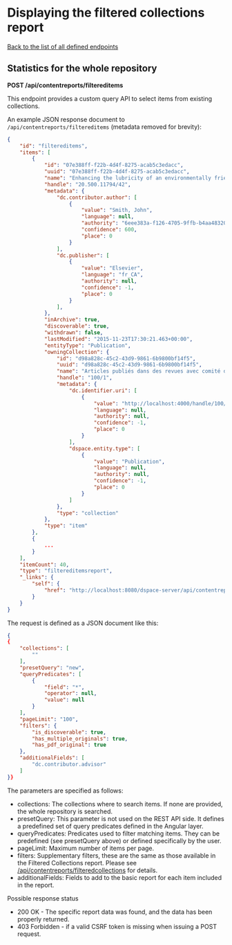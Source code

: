 # Displaying the filtered collections report
[Back to the list of all defined endpoints](endpoints.md)

## Statistics for the whole repository
**POST /api/contentreports/filtereditems**

This endpoint provides a custom query API to select items from existing collections.

An example JSON response document to `/api/contentreports/filtereditems` (metadata removed for brevity):
```json
{
    "id": "filtereditems",
    "items": [
        {
            "id": "07e388ff-f22b-4d4f-8275-acab5c3edacc",
            "uuid": "07e388ff-f22b-4d4f-8275-acab5c3edacc",
            "name": "Enhancing the lubricity of an environmentally friendly Swedish diesel fuel MK1",
            "handle": "20.500.11794/42",
            "metadata": {
                "dc.contributor.author": [
                    {
                        "value": "Smith, John",
                        "language": null,
                        "authority": "6eee383a-f126-4705-9ffb-b4aa4832070e",
                        "confidence": 600,
                        "place": 0
                    }
                ],
                "dc.publisher": [
                    {
                        "value": "Elsevier",
                        "language": "fr_CA",
                        "authority": null,
                        "confidence": -1,
                        "place": 0
                    }
                ],
            },
            "inArchive": true,
            "discoverable": true,
            "withdrawn": false,
            "lastModified": "2015-11-23T17:30:21.463+00:00",
            "entityType": "Publication",
            "owningCollection": {
                "id": "d98a828c-45c2-43d9-9861-6b9800bf14f5",
                "uuid": "d98a828c-45c2-43d9-9861-6b9800bf14f5",
                "name": "Articles publiés dans des revues avec comité de lecture",
                "handle": "100/1",
                "metadata": {
                    "dc.identifier.uri": [
                        {
                            "value": "http://localhost:4000/handle/100/1",
                            "language": null,
                            "authority": null,
                            "confidence": -1,
                            "place": 0
                        }
                    ],
                    "dspace.entity.type": [
                        {
                            "value": "Publication",
                            "language": null,
                            "authority": null,
                            "confidence": -1,
                            "place": 0
                        }
                    ]
                },
                "type": "collection"
            },
            "type": "item"
        },
        {
            ...
        }
    ],
    "itemCount": 40,
    "type": "filtereditemsreport",
    "_links": {
        "self": {
            "href": "http://localhost:8080/dspace-server/api/contentreports/filtereditems"
        }
    }
}
```

The request is defined as a JSON document like this:
```json
{
{
    "collections": [
        ""
    ],
    "presetQuery": "new",
    "queryPredicates": [
        {
            "field": "*",
            "operator": null,
            "value": null
        }
    ],
    "pageLimit": "100",
    "filters": {
        "is_discoverable": true,
        "has_multiple_originals": true,
        "has_pdf_original": true
    },
    "additionalFields": [
        "dc.contributor.advisor"
    ]
}}
```

The parameters are specified as follows:

* collections: The collections where to search items. If none are provided, the whole repository is searched.
* presetQuery: This parameter is not used on the REST API side. It defines a predefined set of query predicates
  defined in the Angular layer.
* queryPredicates: Predicates used to filter matching items. They can be predefined (see presetQuery above)
  or defined specifically by the user.
* pageLimit: Maximum number of items per page.
* filters: Supplementary filters, these are the same as those available in the Filtered Collections report.
  Please see [/api/contentreports/filteredcollections](contentreports-filteredcollections.md) for details.
* additionalFields: Fields to add to the basic report for each item included in the report.

Possible response status

* 200 OK - The specific report data was found, and the data has been properly returned.
* 403 Forbidden - if a valid CSRF token is missing when issuing a POST request.
